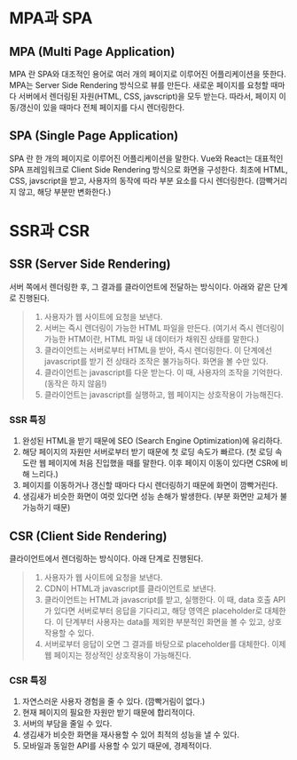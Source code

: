 # MPA과 SPA

## MPA (Multi Page Application)

MPA 란 SPA와 대조적인 용어로 여러 개의 페이지로 이루어진 어플리케이션을 뜻한다. MPA는 Server Side Rendering 방식으로 뷰를 만든다. 새로운 페이지를 요청할 때마다 서버에서 렌더링된 자원(HTML, CSS, javscript)을 모두 받는다. 따라서, 페이지 이동/갱신이 있을 때마다 전체 페이지를 다시 렌더링한다.

## SPA (Single Page Application)

SPA 란 한 개의 페이지로 이루어진 어플리케이션을 말한다. Vue와 React는 대표적인 SPA 프레임워크로 Client Side Rendering 방식으로 화면을 구성한다. 최초에 HTML, CSS, javscript을 받고, 사용자의 동작에 따라 부분 요소를 다시 렌더링한다. (깜빡거리지 않고, 해당 부분만 변화한다.)

# SSR과 CSR

## SSR (Server Side Rendering)

서버 쪽에서 렌더링한 후, 그 결과를 클라이언트에 전달하는 방식이다. 아래와 같은 단계로 진행된다.

>1. 사용자가 웹 사이트에 요청을 보낸다.
>1. 서버는 즉시 렌더링이 가능한 HTML 파일을 만든다.
    (여기서 즉시 렌더링이 가능한 HTM이란, HTML 파일 내 데이터가 채워진 상태를 말한다.)
>1. 클라이언트는 서버로부터 HTML을 받아, 즉시 렌더링한다. 이 단계에선 javascript를 받기 전 상태라 조작은 불가능하다. 화면을 볼 수만 있다.
>1. 클라이언트는 javascript를 다운 받는다. 이 때, 사용자의 조작을 기억한다. (동작은 하지 않음!)
>1. 클라이언트는 javascript를 실행하고, 웹 페이지는 상호작용이 가능해진다.

### SSR 특징

1. 완성된 HTML을 받기 때문에 SEO (Search Engine Optimization)에 유리하다.
1. 해당 페이지의 자원만 서버로부터 받기 때문에 첫 로딩 속도가 빠르다. (첫 로딩 속도란 웹 페이지에 처음 진입했을 때를 말한다. 이후 페이지 이동이 있다면 CSR에 비해 느리다.)
1. 페이지를 이동하거나 갱신할 때마다 다시 렌더링하기 때문에 화면이 깜빡거린다.
1. 생김새가 비슷한 화면이 여럿 있다면 성능 손해가 발생한다. (부분 화면만 교체가 불가능하기 때문)

## CSR (Client Side Rendering)

클라이언트에서 렌더링하는 방식이다. 아래 단계로 진행된다.

>1. 사용자가 웹 사이트에 요청을 보낸다.
>1. CDN이 HTML과 javascript를 클라이언트로 보낸다.
>1. 클라이언트는 HTML과 javascript를 받고, 실행한다. 이 때, data 호출 API가 있다면 서버로부터 응답을 기다리고, 해당 영역은 placeholder로 대체한다. 이 단계부터 사용자는 data를 제외한 부분적인 화면을 볼 수 있고, 상호작용할 수 있다.
>1. 서버로부터 응답이 오면 그 결과를 바탕으로 placeholder를 대체한다. 이제 웹 페이지는 정상적인 상호작용이 가능해진다.

### CSR 특징

1. 자연스러운 사용자 경험을 줄 수 있다. (깜빡거림이 없다.)
1. 현재 페이지의 필요한 자원만 받기 때문에 합리적이다.
1. 서버의 부담을 줄일 수 있다.
1. 생김새가 비슷한 화면을 재사용할 수 있어 최적의 성능을 낼 수 있다.
1. 모바일과 동일한 API를 사용할 수 있기 때문에, 경제적이다.